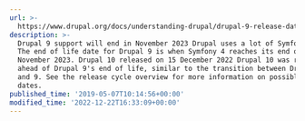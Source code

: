 ```yaml
---
url: >-
  https://www.drupal.org/docs/understanding-drupal/drupal-9-release-date-and-what-it-means/how-long-will-drupal-9-be-supported
description: >-
  Drupal 9 support will end in November 2023 Drupal uses a lot of Symfony code.
  The end of life date for Drupal 9 is when Symfony 4 reaches its end of life in
  November 2023. Drupal 10 released on 15 December 2022 Drupal 10 was released
  ahead of Drupal 9's end of life, similar to the transition between Drupal 8
  and 9. See the release cycle overview for more information on possible release
  dates.
published_time: '2019-05-07T10:14:56+00:00'
modified_time: '2022-12-22T16:33:09+00:00'
---
```


